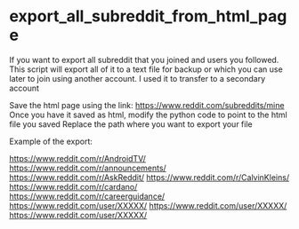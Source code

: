 # export_all_subreddit_from_html_page
If you want to export all subreddit that you joined and users you followed. This script will export all of it to a text file for backup or which you can use later to join using another account. I used it to transfer to a secondary account

Save the html page using the link: https://www.reddit.com/subreddits/mine
Once you have it saved as html, modify the python code to point to the html file you saved
Replace the path where you want to export your file

Example of the export:

https://www.reddit.com/r/AndroidTV/
https://www.reddit.com/r/announcements/
https://www.reddit.com/r/AskReddit/
https://www.reddit.com/r/CalvinKleins/
https://www.reddit.com/r/cardano/
https://www.reddit.com/r/careerguidance/
https://www.reddit.com/user/XXXXX/
https://www.reddit.com/user/XXXXX/
https://www.reddit.com/user/XXXXX/
